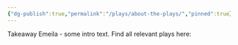 ```yaml
---
{"dg-publish":true,"permalink":"/plays/about-the-plays/","pinned":true}
---
```



Takeaway Emeila - some intro text. Find all relevant plays here: 
